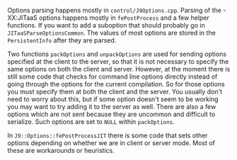 Options parsing happens mostly in `control/J9Options.cpp`. Parsing of the -XX:JITaaS options happens mostly in `fePostProcess` and a few helper functions. If you want to add a suboption that should probably go in `JITaaSParseOptionsCommon`. The values of most options are stored in the `PersistentInfo` after they are parsed.

Two functions `packOptions` and `unpackOptions` are used for sending options specified at the client to the server, so that it is not necessary to specify the same options on both the client and server. However, at the moment there is still some code that checks for command line options directly instead of going through the options for the current compilation. So for those options you must specify them at both the client and the server. You usually don't need to worry about this, but if some option doesn't seem to be working you may want to try adding it to the server as well. There are also a few options which are not sent because they are uncommon and difficult to serialize. Such options are set to `NULL` within `packOptions`.

In `J9::Options::fePostProcessJIT` there is some code that sets other options depending on whether we are in client or server mode. Most of these are workarounds or heuristics.
